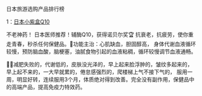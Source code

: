 日本旅游选购产品排行榜

1：<a href="https://www.jpchu.com/product/xyzal/" target="_blank">日本小紫盒Q10</a>

不老神药！ 日本医师推荐！辅酶Q10，获得诺贝尔奖🏆 抗衰老，抗疲劳，使你重走青春，秒杀任何保健品。🍃功能主治：心肌缺血，胆固醇高，
身体代谢血液循环较慢，预防脑血酸，脑梗塞，油腻食物引起的血液粘稠，循环较慢调节血液通畅。

✌🏻减肥失败的，代谢低的，皮肤没光泽的，早上起来脸浮肿的，皱纹多起来的，早上起不来的，一大早就累的，倦怠感强烈的，爬楼梯上气不接下气的，
服用一周，明显好转，连续服用3个月，体质绝对得到改善。完全没有副作用，保健品中的高端产品，提高免疫力特效药。

